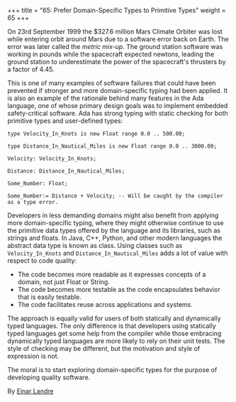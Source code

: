 +++
title = "65: Prefer Domain-Specific Types to Primitive Types"
weight = 65
+++

On 23rd September 1999 the $327.6 million Mars Climate Orbiter was lost while entering orbit around Mars due to a software error back on Earth. The error was later called the *metric mix-up*. The ground station software was working in pounds while the spacecraft expected newtons, leading the ground station to underestimate the power of the spacecraft's thrusters by a factor of 4.45.

This is one of many examples of software failures that could have been prevented if stronger and more domain-specific typing had been applied. It is also an example of the rationale behind many features in the Ada language, one of whose primary design goals was to implement embedded safety-critical software. Ada has strong typing with static checking for both primitive types and user-defined types:

```
type Velocity_In_Knots is new Float range 0.0 .. 500.00;

type Distance_In_Nautical_Miles is new Float range 0.0 .. 3000.00;

Velocity: Velocity_In_Knots;

Distance: Distance_In_Nautical_Miles;

Some_Number: Float;

Some_Number:= Distance + Velocity; -- Will be caught by the compiler as a type error.
```

Developers in less demanding domains might also benefit from applying more domain-specific typing, where they might otherwise continue to use the primitive data types offered by the language and its libraries, such as strings and floats. In Java, C++, Python, and other modern languages the abstract data type is known as class. Using classes such as `Velocity_In_Knots` and `Distance_In_Nautical_Miles` adds a lot of value with respect to code quality:

- The code becomes more readable as it expresses concepts of a domain, not just Float or String.
- The code becomes more testable as the code encapsulates behavior that is easily testable.
- The code facilitates reuse across applications and systems.

The approach is equally valid for users of both statically and dynamically typed languages. The only difference is that developers using statically typed languages get some help from the compiler while those embracing dynamically typed languages are more likely to rely on their unit tests. The style of checking may be different, but the motivation and style of expression is not.

The moral is to start exploring domain-specific types for the purpose of developing quality software.

By [Einar Landre](http://programmer.97things.oreilly.com/wiki/index.php/Einar_Landre)
